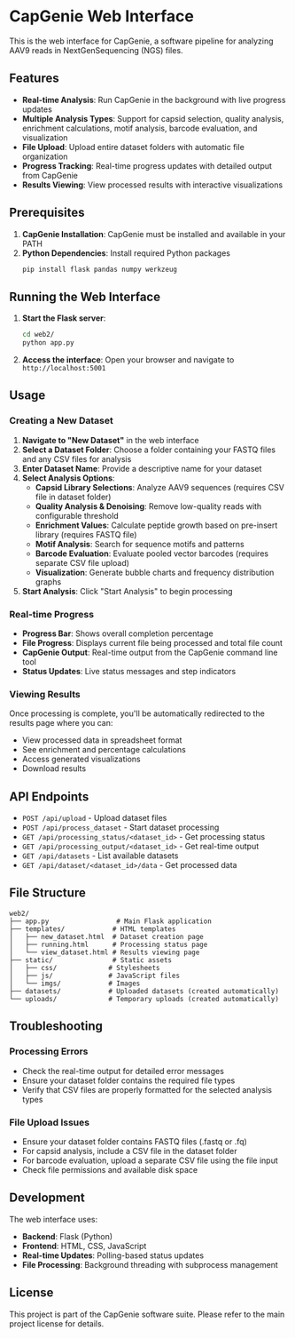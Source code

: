 # CapGenie Web Interface

This is the web interface for CapGenie, a software pipeline for analyzing AAV9 reads in NextGenSequencing (NGS) files.

## Features

- **Real-time Analysis**: Run CapGenie in the background with live progress updates
- **Multiple Analysis Types**: Support for capsid selection, quality analysis, enrichment calculations, motif analysis, barcode evaluation, and visualization
- **File Upload**: Upload entire dataset folders with automatic file organization
- **Progress Tracking**: Real-time progress updates with detailed output from CapGenie
- **Results Viewing**: View processed results with interactive visualizations

## Prerequisites

1. **CapGenie Installation**: CapGenie must be installed and available in your PATH
2. **Python Dependencies**: Install required Python packages
   ```bash
   pip install flask pandas numpy werkzeug
   ```

## Running the Web Interface

1. **Start the Flask server**:
   ```bash
   cd web2/
   python app.py
   ```

2. **Access the interface**:
   Open your browser and navigate to `http://localhost:5001`

## Usage

### Creating a New Dataset

1. **Navigate to "New Dataset"** in the web interface
2. **Select a Dataset Folder**: Choose a folder containing your FASTQ files and any CSV files for analysis
3. **Enter Dataset Name**: Provide a descriptive name for your dataset
4. **Select Analysis Options**:
   - **Capsid Library Selections**: Analyze AAV9 sequences (requires CSV file in dataset folder)
   - **Quality Analysis & Denoising**: Remove low-quality reads with configurable threshold
   - **Enrichment Values**: Calculate peptide growth based on pre-insert library (requires FASTQ file)
   - **Motif Analysis**: Search for sequence motifs and patterns
   - **Barcode Evaluation**: Evaluate pooled vector barcodes (requires separate CSV file upload)
   - **Visualization**: Generate bubble charts and frequency distribution graphs
5. **Start Analysis**: Click "Start Analysis" to begin processing

### Real-time Progress

- **Progress Bar**: Shows overall completion percentage
- **File Progress**: Displays current file being processed and total file count
- **CapGenie Output**: Real-time output from the CapGenie command line tool
- **Status Updates**: Live status messages and step indicators

### Viewing Results

Once processing is complete, you'll be automatically redirected to the results page where you can:
- View processed data in spreadsheet format
- See enrichment and percentage calculations
- Access generated visualizations
- Download results

## API Endpoints

- `POST /api/upload` - Upload dataset files
- `POST /api/process_dataset` - Start dataset processing
- `GET /api/processing_status/<dataset_id>` - Get processing status
- `GET /api/processing_output/<dataset_id>` - Get real-time output
- `GET /api/datasets` - List available datasets
- `GET /api/dataset/<dataset_id>/data` - Get processed data

## File Structure

```
web2/
├── app.py                 # Main Flask application
├── templates/            # HTML templates
│   ├── new_dataset.html  # Dataset creation page
│   ├── running.html      # Processing status page
│   └── view_dataset.html # Results viewing page
├── static/               # Static assets
│   ├── css/             # Stylesheets
│   ├── js/              # JavaScript files
│   └── imgs/            # Images
├── datasets/            # Uploaded datasets (created automatically)
└── uploads/             # Temporary uploads (created automatically)
```

## Troubleshooting

### Processing Errors
- Check the real-time output for detailed error messages
- Ensure your dataset folder contains the required file types
- Verify that CSV files are properly formatted for the selected analysis types

### File Upload Issues
- Ensure your dataset folder contains FASTQ files (.fastq or .fq)
- For capsid analysis, include a CSV file in the dataset folder
- For barcode evaluation, upload a separate CSV file using the file input
- Check file permissions and available disk space

## Development

The web interface uses:
- **Backend**: Flask (Python)
- **Frontend**: HTML, CSS, JavaScript
- **Real-time Updates**: Polling-based status updates
- **File Processing**: Background threading with subprocess management

## License

This project is part of the CapGenie software suite. Please refer to the main project license for details. 